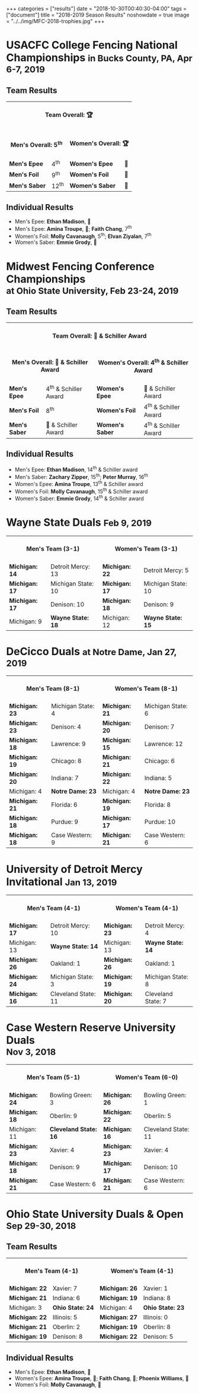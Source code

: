 +++
categories = ["results"]
date = "2018-10-30T00:40:30-04:00"
tags = ["document"]
title = "2018-2019 Season Results"
noshowdate = true
image = "../../img/MFC-2018-trophies.jpg"
+++

# USACFC College Fencing National Championships <small>in Bucks County, PA, Apr 6-7, 2019</small>

## Team Results
<table class="table table-striped"><tbody>
<tr><td colspan="4"><h4 align="Center"><strong>Team Overall</strong>: 🏆</h4></td></tr>
<tr><td colspan="2"><h4 align="Center"><strong>Men's Overall</strong>: 5<sup>th</sup></h4></td>
    <td colspan="2"><h4 align="Center"><strong>Women's Overall</strong>: 🏆</h4></td></tr>
<tr><td><strong>Men's Epee</strong></td><td>4<sup>th</sup></td>
    <td><strong>Women's Epee</strong></td><td>🥈</tr>
<tr><td><strong>Men's Foil</strong></td><td>9<sup>th</sup></td>
    <td><strong>Women's Foil</strong></td><td>🥇</td></tr>
<tr><td><strong>Men's Saber</strong></td><td>12<sup>th</sup></td>
    <td><strong>Women's Saber</strong></td><td>🥇</td></tr>
</tbody></table>

## Individual Results
- Men's Epee: **Ethan Madison**, 🥈
- Men's Epee: **Amina Troupe**, 🥇; **Faith Chang**, 7<sup>th</sup>
- Women's Foil: **Molly Cavanaugh**, 5<sup>th</sup>; **Elvan Ziyalan**, 7<sup>th</sup>
- Women's Saber: **Emmie Grody**, 🥉

# Midwest Fencing Conference Championships <br><small>at Ohio State University, Feb 23-24, 2019</small>

## Team Results
<table class="table table-striped"><tbody>
<tr><td colspan="4"><h4 align="Center"><strong>Team Overall</strong>: 🥉 & Schiller Award</h4></td></tr>
<tr><td colspan="2"><h4 align="Center"><strong>Men's Overall</strong>: 🥉 & Schiller Award</h4></td>
    <td colspan="2"><h4 align="Center"><strong>Women's Overall</strong>: 4<sup>th</sup> & Schiller Award</h4></td></tr>
<tr><td><strong>Men's Epee</strong></td><td>4<sup>th</sup> & Schiller Award</td>
    <td><strong>Women's Epee</strong></td><td>🥉 & Schiller Award</td></tr>
<tr><td><strong>Men's Foil</strong></td><td>8<sup>th</sup></td>
    <td><strong>Women's Foil</strong></td><td>4<sup>th</sup> & Schiller Award</td></tr>
<tr><td><strong>Men's Saber</strong></td><td>🥈 & Schiller Award</td>
    <td><strong>Women's Saber</strong></td><td>4<sup>th</sup> & Schiller Award</td></tr>
</tbody></table>

## Individual Results
- Men's Epee: **Ethan Madison**, 14<sup>th</sup> & Schiller award
- Men's Saber: **Zachary Zipper**, 15<sup>th</sup>; **Peter Murray**, 16<sup>th</sup>
- Women's Epee: **Amina Troupe**, 13<sup>th</sup> & Schiller award
- Women's Foil: **Molly Cavanaugh**, 15<sup>th</sup> & Schiller award
- Women's Saber: **Emmie Grody**, 14<sup>th</sup> & Schiller award

# Wayne State Duals <small>Feb 9, 2019</small>
<table class="table table-striped"><tbody>
<tr><td colspan="2"><h4 align="Center"><strong>Men's Team</strong> (3-1)</h4></td>  <td colspan="2"><h4 align="Center"><strong>Women's Team</strong> (3-1)</h4></td></tr>
<tr><td><strong>Michigan: 14</strong></td><td>Detroit Mercy: 13</td>          <td><strong>Michigan: 22</strong></td><td>Detroit Mercy: 5</td></tr>
<tr><td><strong>Michigan: 17</strong></td><td>Michigan State: 10</td>         <td><strong>Michigan: 17</strong></td><td>Michigan State: 10</td></tr>
<tr><td><strong>Michigan: 17</strong></td><td>Denison: 10</td>                <td><strong>Michigan: 18</strong></td><td>Denison: 9</td></tr>
<tr><td>Michigan: 9</td><td><strong>Wayne State: 18</strong></td>             <td>Michigan: 12</td><td><strong>Wayne State: 15</strong></td></tr>
</tbody></table>

# DeCicco Duals <small>at Notre Dame, Jan 27, 2019</small>
<table class="table table-striped"><tbody>
<tr><td colspan="2"><h4 align="Center"><strong>Men's Team</strong> (8-1)</h4></td>  <td colspan="2"><h4 align="Center"><strong>Women's Team</strong> (8-1)</h4></td></tr>
<tr><td><strong>Michigan: 23</strong></td><td>Michigan State: 4</td>          <td><strong>Michigan: 21</strong></td><td>Michigan State: 6</td></tr>
<tr><td><strong>Michigan: 23</strong></td><td>Denison: 4</td>                 <td><strong>Michigan: 20</strong></td><td>Denison: 7</td></tr>
<tr><td><strong>Michigan: 18</strong></td><td>Lawrence: 9</td>                <td><strong>Michigan: 15</strong></td><td>Lawrence: 12</td></tr>
<tr><td><strong>Michigan: 19</strong></td><td>Chicago: 8</td>                 <td><strong>Michigan: 21</strong></td><td>Chicago: 6</td></tr>
<tr><td><strong>Michigan: 20</strong></td><td>Indiana: 7</td>                 <td><strong>Michigan: 22</strong></td><td>Indiana: 5</td></tr>
<tr><td>Michigan: 4</td><td><strong>Notre Dame: 23</strong></td>              <td>Michigan: 4</td><td><strong>Notre Dame: 23</strong></td></tr>
<tr><td><strong>Michigan: 21</strong></td><td>Florida: 6</td>                 <td><strong>Michigan: 19</strong></td><td>Florida: 8</td></tr>
<tr><td><strong>Michigan: 18</strong></td><td>Purdue: 9</td>                  <td><strong>Michigan: 17</strong></td><td>Purdue: 10</td></tr>
<tr><td><strong>Michigan: 18</strong></td><td>Case Western: 9</td>            <td><strong>Michigan: 21</strong></td><td>Case Western: 6</td></tr>
</tbody></table>

# University of Detroit Mercy Invitational <small>Jan 13, 2019</small>
<table class="table table-striped"><tbody>
<tr><td colspan="2"><h4 align="Center"><strong>Men's Team</strong> (4-1)</h4></td>  <td colspan="2"><h4 align="Center"><strong>Women's Team</strong> (4-1)</h4></td></tr>
<tr><td><strong>Michigan: 17</strong></td><td>Detroit Mercy: 10</td>          <td><strong>Michigan: 23</strong></td><td>Detroit Mercy: 4</td></tr>
<tr><td>Michigan: 13</td><td><strong>Wayne State: 14</strong></td>            <td>Michigan: 13</td><td><strong>Wayne State: 14</strong></td></tr>
<tr><td><strong>Michigan: 26</strong></td><td>Oakland: 1</td>                 <td><strong>Michigan: 26</strong></td><td>Oakland: 1</td></tr>
<tr><td><strong>Michigan: 24</strong></td><td>Michigan State: 3</td>          <td><strong>Michigan: 19</strong></td><td>Michigan State: 8</td></tr>
<tr><td><strong>Michigan: 16</strong></td><td>Cleveland State: 11</td>        <td><strong>Michigan: 20</strong></td><td>Cleveland State: 7</td></tr>
</tbody></table>

# Case Western Reserve University Duals <br><small>Nov 3, 2018</small>
<table class="table table-striped"><tbody>
<tr><td colspan="2"><h4 align="Center"><strong>Men's Team</strong> (5-1)</h4></td>  <td colspan="2"><h4 align="Center"><strong>Women's Team</strong> (6-0)</h4></td></tr>
<tr><td><strong>Michigan: 24</strong></td><td>Bowling Green: 3</td>           <td><strong>Michigan: 26</strong></td><td>Bowling Green: 1</td></tr>
<tr><td><strong>Michigan: 18</strong></td><td>Oberlin: 9</td>                 <td><strong>Michigan: 22</strong></td><td>Oberlin: 5</td></tr>
<tr><td>Michigan: 11</td><td><strong>Cleveland State: 16</strong></td>        <td><strong>Michigan: 16</strong></td><td>Cleveland State: 11</td></tr>
<tr><td><strong>Michigan: 23</strong></td><td>Xavier: 4</td>                  <td><strong>Michigan: 23</strong></td><td>Xavier: 4</td></tr>
<tr><td><strong>Michigan: 18</strong></td><td>Denison: 9</td>                 <td><strong>Michigan: 17</strong></td><td>Denison: 10</td></tr>
<tr><td><strong>Michigan: 21</strong></td><td>Case Western: 6</td>            <td><strong>Michigan: 21</strong></td><td>Case Western: 6</td></tr>
</tbody></table>

# Ohio State University Duals & Open <small>Sep 29-30, 2018</small>

## Team Results
<table class="table table-striped"><tbody>
<tr><td colspan="2"><h4 align="Center"><strong>Men's Team</strong> (4-1)</h4></td>  <td colspan="2"><h4 align="Center"><strong>Women's Team</strong> (4-1)</h4></td></tr>
<tr><td><strong>Michigan: 22</strong></td><td>Xavier: 7</td>                  <td><strong>Michigan: 26</strong></td><td>Xavier: 1</td></tr>
<tr><td><strong>Michigan: 21</strong></td><td>Indiana: 6</td>                 <td><strong>Michigan: 19</strong></td><td>Indiana: 8</td></tr>
<tr><td>Michigan: 3</td><td><strong>Ohio State: 24</strong></td>              <td>Michigan: 4</td><td><strong>Ohio State: 23</strong></td></tr>
<tr><td><strong>Michigan: 22</strong></td><td>Illinois: 5</td>                <td><strong>Michigan: 27</strong></td><td>Illinois: 0</td></tr>
<tr><td><strong>Michigan: 21</strong></td><td>Oberlin: 2</td>                 <td><strong>Michigan: 19</strong></td><td>Oberlin: 8</td></tr>
<tr><td><strong>Michigan: 19</strong></td><td>Denison: 8</td>                 <td><strong>Michigan: 22</strong></td><td>Denison: 5</td></tr>
</tbody></table>

## Individual Results
- Men's Epee: **Ethan Madison**, 🥉
- Women's Epee: **Amina Troupe**, 🥈;  **Faith Chang**, 🥉; **Phoenix Williams**, 🥉
- Women's Foil: **Molly Cavanaugh**, 🥉
